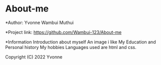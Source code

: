 # About-me
*Author: Yvonne Wambui Muthui

*Project link: https://github.com/Wambui-123/About-me

*Information
Introduction about myself
An image i like
My Education and Personal history
My hobbies
Languages used are html and css.


Copyright (C)  2022 Yvonne


